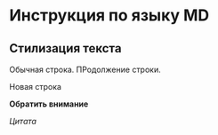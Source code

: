 # Инструкция по языку MD

## Стилизация текста

Обычная строка.
ПРодолжение строки.

Новая строка

**Обратить внимание**

*Цитата*

